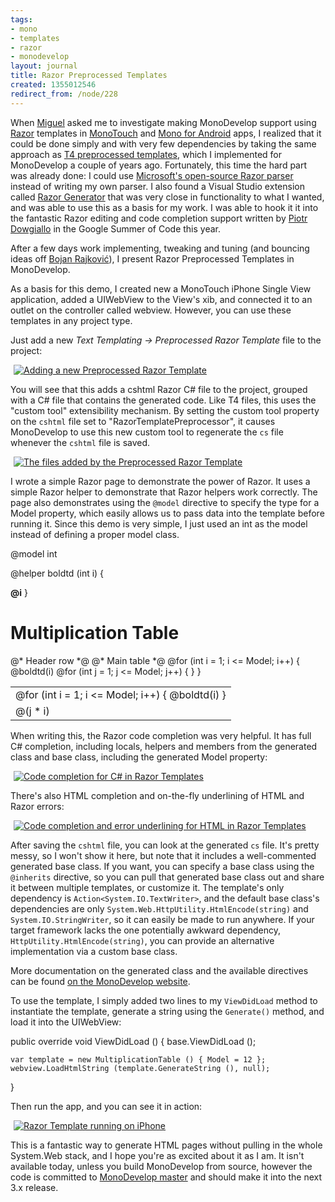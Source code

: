 ```yaml
---
tags:
- mono
- templates
- razor
- monodevelop
layout: journal
title: Razor Preprocessed Templates
created: 1355012546
redirect_from: /node/228
---
```

When <a href="https://twitter.com/migueldeicaza">Miguel</a> asked me to investigate making MonoDevelop support using <a href="http://weblogs.asp.net/scottgu/archive/2010/07/02/introducing-razor.aspx">Razor</a> templates in <a href = "http://xamarin.com/monoforandroid">MonoTouch</a> and <a href="http://xamarin.com/monotouch">Mono for Android</a> apps, I realized that it could be done simply and with very few dependencies by taking the same approach as <a href="http://msdn.microsoft.com/en-us/library/ee844259.aspx">T4 preprocessed templates</a>, which I implemented for MonoDevelop a couple of years ago. Fortunately, this time the hard part was already done: I could use <a href="http://aspnetwebstack.codeplex.com/">Microsoft's open-source Razor parser</a> instead of writing my own parser. I also found a Visual Studio extension called <a href="http://razorgenerator.codeplex.com/">Razor Generator</a> that was very close in functionality to what I wanted, and was able to use this as a basis for my work. I was able to hook it it into the fantastic Razor editing and code completion support written by <a href="http://pdowgiallo.pl/gsoc/">Piotr Dowgiallo</a> in the Google Summer of Code this year.

After a few days work implementing, tweaking and tuning (and bouncing ideas off <a href="https://twitter.com/bojanrajkovic">Bojan Rajković</a>), I present Razor Preprocessed Templates in MonoDevelop.
<!--break-->

As a basis for this demo, I created new a MonoTouch iPhone Single View application, added a UIWebView to the View's xib, and connected it to an outlet on the controller called <csharp>webview</csharp>. However, you can use these templates in any project type.

Just add a new <em>Text Templating -> Preprocessed Razor Template</em> file to the project:

<a href="https://mhut.ch/files/images/MonoScreenshots/PreprocessedRazor-1-NewFile.png" rel="lightbox[md_preprocessedrazor]" title="Adding a new Preprocessed Razor Template"><img src="https://mhut.ch/files/images/MonoScreenshots/t/PreprocessedRazor-1-NewFile.png" alt="Adding a new Preprocessed Razor Template" style="max-width:98%; display:block;margin-left:auto;margin-right:auto;" /></a>

You will see that this adds a cshtml Razor C# file to the project, grouped with a C# file that contains the generated code. Like T4 files, this uses the "custom tool" extensibility mechanism. By setting the custom tool property on the <code>cshtml</code> file set to "RazorTemplatePreprocessor", it causes MonoDevelop to use this new custom tool to regenerate the <code>cs</code> file whenever the <code>cshtml</code> file is saved.
 
<a href="https://mhut.ch/files/images/MonoScreenshots/PreprocessedRazor-2-AddedFile.png" rel="lightbox[md_preprocessedrazor]" title="The files added by the Preprocessed Razor Template"><img src="https://mhut.ch/files/images/MonoScreenshots/t/PreprocessedRazor-2-AddedFile.png" alt="The files added by the Preprocessed Razor Template" style="max-width:98%; display:block;margin-left:auto;margin-right:auto;" /></a>

I wrote a simple Razor page to demonstrate the power of Razor. It uses a simple Razor helper to demonstrate that Razor helpers work correctly. The page also demonstrates using the <code>@model</code> directive to specify the type for a Model property, which easily allows us to pass data into the template before running it. Since this demo is very simple, I just used an <csharp>int</csharp> as the model instead of defining a proper model class.

<csharp>
@model int

@helper boldtd (int i) {
<td><b>@i</b></td>
}

<html>
	<head>
		<title>Multiplication Table</title>
	</head>
	<body>
		<h1>Multiplication Table</h1>
		<table>
			@* Header row *@
			<tr>
				<td/>
			@for (int i = 1; i <= Model; i++) {
				@boldtd(i)
			}
			</tr>
			@* Main table *@
			@for (int i = 1; i <= Model; i++) {
			<tr>
				@boldtd(i)
				@for (int j = 1; j <= Model; j++) {
				<td>@(j * i)</td>
				}
			</tr>
			}
		</table>
	</body>
</html>
</csharp>

When writing this, the Razor code completion was very helpful. It has full C# completion, including locals, helpers and members from the generated class and base class, including the generated <csharp>Model</csharp> property:

<a href="https://mhut.ch/files/images/MonoScreenshots/PreprocessedRazor-3-CSharpBaseCompletion.png" rel="lightbox[md_preprocessedrazor]" title="Code completion for C# in Razor Templates"><img src="https://mhut.ch/files/images/MonoScreenshots/t/PreprocessedRazor-3-CSharpBaseCompletion.png" alt="Code completion for C# in Razor Templates" style="max-width:98%; display:block;margin-left:auto;margin-right:auto;" /></a>

There's also HTML completion and on-the-fly underlining of HTML and Razor errors:

<a href="https://mhut.ch/files/images/MonoScreenshots/PreprocessedRazor-4-HtmlCompletion.png" rel="lightbox[md_preprocessedrazor]" title="Code completion and error underlining for HTML in Razor Templates"><img src="https://mhut.ch/files/images/MonoScreenshots/t/PreprocessedRazor-4-HtmlCompletion.png" alt="Code completion and error underlining for HTML in Razor Templates" style="max-width:98%; display:block;margin-left:auto;margin-right:auto;" /></a>

After saving the <code>cshtml</code> file, you can look at the generated <code>cs</code> file. It's pretty messy, so I won't show it here, but note that it includes a well-commented generated base class. If you want, you can specify a base class using the <code>@inherits</code> directive, so you can pull that generated base class out and share it between multiple templates, or customize it. The template's only dependency is <code>Action<System.IO.TextWriter></code>, and the default base class's dependencies are only <code>System.Web.HttpUtility.HtmlEncode(string)</code> and <code>System.IO.StringWriter</code>, so it can easily be made to run anywhere. If your target framework lacks the one potentially awkward dependency, <code>HttpUtility.HtmlEncode(string)</code>, you can provide an alternative implementation via a custom base class.

More documentation on the generated class and the available directives can be found <a href="http://monodevelop.com/Documentation/Preprocessed_Razor_Templates">on the MonoDevelop website</a>.

To use the template, I simply added two lines to my <code>ViewDidLoad</code> method to instantiate the template, generate a string using the <code>Generate()</code> method, and load it into the <csharp>UIWebView</csharp>:

<csharp>
public override void ViewDidLoad ()
{
    base.ViewDidLoad ();

    var template = new MultiplicationTable () { Model = 12 };
    webview.LoadHtmlString (template.GenerateString (), null);
}
</csharp>

Then run the app, and you can see it in action:

<a href="https://mhut.ch/files/images/MonoScreenshots/PreprocessedRazor-5-RunningOnPhone.png" rel="lightbox[md_preprocessedrazor]" title="Razor Template running on iPhone"><img src="https://mhut.ch/files/images/MonoScreenshots/t/PreprocessedRazor-5-RunningOnPhone.png" alt="Razor Template running on iPhone" style="max-width:98%; display:block;margin-left:auto;margin-right:auto;" /></a>

This is a fantastic way to generate HTML pages without pulling in the whole System.Web stack, and I hope you're as excited about it as I am. It isn't available today, unless you build MonoDevelop from source, however the code is committed to <a href="http://github.com/monodevelop">MonoDevelop master</a> and should make it into the next 3.x release.
